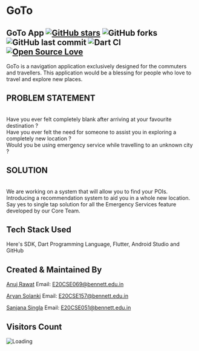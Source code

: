 #  GoTo


## GoTo App [![GitHub stars](https://img.shields.io/github/stars/Aryan-Solanki/herehack_S1_GOTO?style=social)](https://github.com/login?return_to=%2FAryan-Solanki%herehack_S1_GOTO) ![GitHub forks](https://img.shields.io/github/forks/Aryan-Solanki/herehack_S1_GOTO?style=social) ![GitHub last commit](https://img.shields.io/github/last-commit/Aryan-Solanki-1nC0re/herehack_S1_GOTO) ![Dart CI](https://github.com/TheAlphamerc/flutter_ecommerce_app/workflows/Dart%20CI/badge.svg) [![Open Source Love](https://badges.frapsoft.com/os/v2/open-source.svg?v=103)](https://github.com//Aryan-Solanki/herehack_S1_GOTO) 

GoTo is a navigation application exclusively designed for the commuters and travellers. This application would be a blessing for people who love to travel and explore new places.


## PROBLEM STATEMENT
<br />Have you ever felt completely blank after arriving at your favourite destination ?
<br />Have you ever felt the need for someone to assist you in exploring a completely new location ?
<br />Would you be using emergency service while travelling to an unknown city ?


## SOLUTION
<br />We are working on a system that will allow you to find your POIs.
<br />Introducing a recommendation system to aid you in a whole new location.
<br />Say yes to single tap solution for all the Emergency Services feature developed by our Core Team.


## Tech Stack Used

Here's SDK, Dart Programming Language,
Flutter, Android Studio and GitHub



## Created & Maintained By

[Anuj Rawat](https://github.com/Anuj024)
Email: [E20CSE069@bennett.edu.in](mailto:E20CSE069@bennett.edu.in)

[Aryan Solanki](https://github.com/Aryan-Solanki)
Email: [E20CSE157@bennett.edu.in](mailto:E20CSE157@bennett.edu.in)

[Sanjana Singla](https://github.com/Sanjana60)
Email: [E20CSE051@bennett.edu.in](mailto:E20CSE051@bennett.edu.in)


## Visitors Count

<img align="left" src = "https://profile-counter.glitch.me/herehack_S1_GOTO/count.svg" alt ="Loading">
